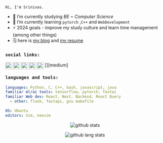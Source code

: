 [twitter]: https://www.twitter.com/Srinivas124
[linkedin]: https://www.linkedin.com/in/srinivas-r-0a7b6b225/
[gmail]: mailto:nivasniyas24@gmail.com
[kaggle]: https://www.kaggle.com/nivas7


`Hi, I'm Srinivas.`

- 🔭 I’m currently studying *BE ~ Computer Science*
- 🌱 I’m currently learning `pytorch` ,`C++` and `WebDevelopment`
- ⚡ 2024 goals - improve my study culture and learn time management (among other things)
- 🗒️ here is [my blog](https://Nivas7.github.io) and [my resume](https://Nivas7.github.io/resume/index.html)

### `social links:`
[<img align="left" alt="kaggle" width="22px" src="https://www.iconfinder.com/icons/4519136/download/svg/4096" />][kaggle]
[<img align="left" alt="twitter" width="22px" src="https://www.iconfinder.com/icons/317720/download/png/64" />][twitter]
[<img align="left" alt="medium" width="22px" src="https://www.iconfinder.com/icons/5296526/download/png/64" />][medium]
[<img align="left" alt="linkedin" width="22px" src="https://www.iconfinder.com/icons/4202085/download/png/64" />][linkedin]
[<img align="left" alt="email" width="22px" src="https://www.iconfinder.com/icons/4202011/download/svg/4096" />][gmail]
<br>

### `languages and tools:`

```yaml
languages: Python, C, C++, bash, javascript, java
familiar ml/ai tools: tensorflow, pytorch, fastai
familiar Web dev: React, Next, Backend, React Query
  - other: flask, fastapi, gnu makefile
  
OS: Ubuntu
editors: Vim, neovim
```

<p align="center">
  <img alt="github stats" src="https://github-readme-stats.vercel.app/api?username=nivas7&show_icons=true&include_all_commits=true&hide_border=true&theme=dracula" />
</p>

<p align="center">
          <img alt="github lang stats" src="https://github-readme-stats.vercel.app/api/top-langs/?username=nivas7&layout=compact&theme=dracula&hide_border=true"/>
</p> 
